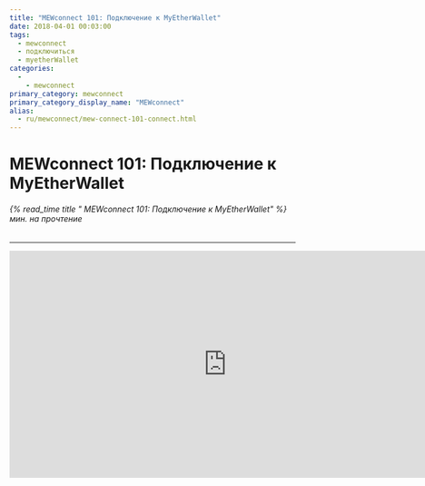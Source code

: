 ```yaml
---
title: "MEWconnect 101: Подключение к MyEtherWallet"
date: 2018-04-01 00:03:00
tags:
  - mewconnect
  - подключиться
  - myetherWallet
categories:
  - 
    - mewconnect
primary_category: mewconnect
primary_category_display_name: "MEWconnect"
alias:
  - ru/mewconnect/mew-connect-101-connect.html
---
```


# __MEWconnect 101: Подключение к MyEtherWallet__
###### {% read_time title " MEWconnect 101: Подключение к MyEtherWallet" %} мин. на прочтение
***

<div class="youtube-video">
<iframe width="763" height="400" src="https://www.youtube.com/embed/IuyfpsYTZrI" frameborder="0" allow="accelerometer; autoplay; encrypted-media; gyroscope; picture-in-picture" allowfullscreen></iframe>
</div>